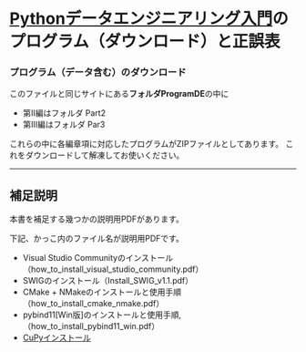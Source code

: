 # [Pythonデータエンジニアリング入門](https://www.ohmsha.co.jp/book/9784274225345/)のプログラム（ダウンロード）と正誤表

### プログラム（データ含む）のダウンロード
このファイルと同じサイトにある**フォルダProgramDE**の中に
- 第II編はフォルダ Part2
- 第III編はフォルダ Par3

これらの中に各編章項に対応したプログラムがZIPファイルとしてあります。
これをダウンロードして解凍してお使いください。

-----------------------------------------------------------------------------
## 補足説明


本書を補足する幾つかの説明用PDFがあります。

下記、かっこ内のファイル名が説明用PDFです。
- Visual Studio Communityのインストール（how_to_install_visual_studio_community.pdf）
- SWIGのインストール（Install_SWIG_v1.1.pdf）
- CMake + NMakeのインストールと使用手順（how_to_install_cmake_nmake.pdf）
- pybind11[Win版]のインストールと使用手順,（how_to_install_pybind11_win.pdf）
- [CuPyインストール](InstallCuPy.md)